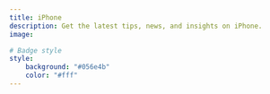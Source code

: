 ```yaml
---
title: iPhone
description: Get the latest tips, news, and insights on iPhone.
image: 

# Badge style
style:
    background: "#056e4b"
    color: "#fff"
---
```

